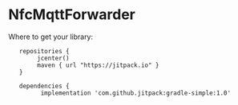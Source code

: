 # NfcMqttForwarder

Where to get your library:

```
   repositories {
        jcenter()
        maven { url "https://jitpack.io" }
   }

   dependencies {
         implementation 'com.github.jitpack:gradle-simple:1.0'
```   
